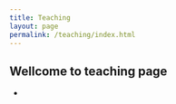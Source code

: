 ```yaml
---
title: Teaching
layout: page
permalink: /teaching/index.html
---
```


## Wellcome to teaching page
<p>
<ul>
    <li><a class="link" href="{{ site.url }}/teaching/OR>Operations research</a></li>
</ul>
</p>
